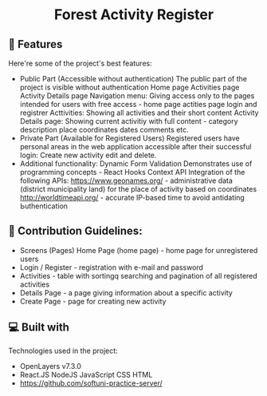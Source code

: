 <h1 align="center" id="title">Forest Activity Register</h1>

  
  
<h2>🧐 Features</h2>

Here're some of the project's best features:

*   Public Part (Accessible without authentication) The public part of the project is visible without authentication Home page Activities page Activity Details page Navigation menu: Giving access only to the pages intended for users with free access - home page actities page login and registrer Acttivities: Showing all activities and their short content Activity Details page: Showing current activitiy with full content - category description place coordinates dates comments etc.
*   Private Part (Available for Registered Users) Registered users have personal areas in the web application accessible after their successful login: Create new activity edit and delete.
*   Additional functionality: Dynamic Form Validation Demonstrates use of programming concepts - React Hooks Context API Integration of the following APIs: https://www.geonames.org/ - administrative data (district municipality land) for the place of activity based on coordinates http://worldtimeapi.org/ - accurate IP-based time to avoid antidating Ьuthentication

<h2>🍰 Contribution Guidelines:</h2>

*   Screens (Pages) Home Page (home page) - home page for unregistered users 
*   Login / Register - registration with e-mail and password 
*   Activities - table with sortingq searching and pagination of all registered activities 
*   Details Page - a page giving information about a specific activity 
*   Create Page - page for creating new activity

  
  
<h2>💻 Built with</h2>

Technologies used in the project:

*   OpenLayers v7.3.0
*   React.JS NodeJS JavaScript CSS HTML
*   https://github.com/softuni-practice-server/
